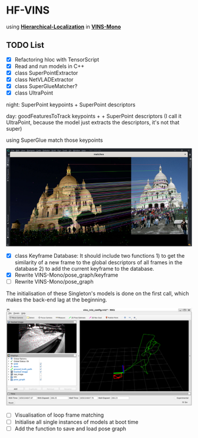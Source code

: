 # HF-VINS
using **[Hierarchical-Localization](https://github.com/cvg/Hierarchical-Localization)** in **[VINS-Mono](https://github.com/HKUST-Aerial-Robotics/VINS-Mono)**

## **TODO List**

- [x] Refactoring hloc with TensorScript
- [x] Read and run models in C++
- [x] class SuperPointExtractor
- [x] class NetVLADExtractor
- [x] class SuperGlueMatcher?
- [x] class UltraPoint

night: SuperPoint keypoints + SuperPoint descriptors

day: goodFeaturesToTrack keypoints +  + SuperPoint descriptors (I call it UltraPoint, because the model just extracts the descriptors, it's not that super)

using SuperGlue match those keypoints

![screenshot](screenshot.png)

- [x] class Keyframe Database: It should include two functions 1) to get the similarity of a new frame to the global descriptors of all frames in the database 2) to add the current keyframe to the database.
- [x] Rewrite VINS-Mono/pose_graph/keyframe
- [ ] Rewrite VINS-Mono/pose_graph

The initialisation of these Singleton's models is done on the first call, which makes the back-end lag at the beginning.

![screenshot2](screenshot2.png)

- [ ] Visualisation of loop frame matching
- [ ] Initialise all single instances of models at boot time
- [ ] Add the function to save and load pose graph